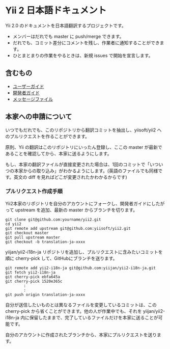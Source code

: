 Yii 2 日本語ドキュメント
===========================

Yii 2.0 のドキュメントを日本語翻訳するプロジェクトです。

- メンバーはだれでも master に push/merge できます。
- だれでも、コミット差分にコメントを残し、作業者に通知することができます。
- ひとまとまりの作業をやるときは、新規 issues で開始を宣言します。

## 含むもの

- [ユーザーガイド](docs/guide-ja)
- [開発者ガイド](docs/internals-ja)
- [メッセージファイル](framework/messages/ja/yii.php)

## 本家への申請について

いつでもだれでも、このリポジトリから翻訳コミットを抽出し、yiisoft/yii2 へのプルリクエストを作ることができます。

原則、Yii の翻訳はこのリポジトリにいったん登録し、ここの master が最新であることを確認してから、本家に送るようにします。

もし、本家の翻訳ファイルが直接変更された場合は、1回のコミットで「いついつの本家からの取り込み」がわかるようにします。(英語のファイルでも同様です。英文の diff を見ればどこが変更されたかわかるからです)

### プルリクエスト作成手順

Yii2本家のリポジトリを自分のアカウントにフォークし、開発者ガイドにしたがって upstream を追加、最新の master からブランチを切ります。

```
git clone git@github.com:yourname/yii2.git
cd yii2
git remote add upstream git@github.com:yiisoft/yii2.git
git checkout master
git pull upstream master
git checkout -b translation-ja-xxxx
```

yiijan/yii2-i18n-ja リポジトリを追加し、プルリクエストに含みたいコミットを順に cherry-pick して、GitHubにブランチを送ります。

```
git remote add yii2-i18n-ja git@github.com:yiijan/yii2-i18n-ja.git
git fetch yii2-i18n-ja
git cherry-pick ebfa645a
git cherry-pick 1520e365c
        :
        :
git push origin translation-ja-xxxx
```

自分が送信したいものとは異なるファイルを変更しているコミットは、この cherry-pick から省くことができます。他の人が作業中でも、それを yiijan/yii2-i18n-ja 内に保留したままで、完了しているファイルだけを本家に送ることが可能です。

自分のアカウントに作成されたブランチから、本家にプルリクエストを送ります。
